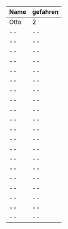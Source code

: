 |Name|gefahren|
|--|--|
|Otto|2|
|--|--|
|--|--|
|--|--|
|--|--|
|--|--|
|--|--|
|--|--|
|--|--|
|--|--|
|--|--|
|--|--|
|--|--|
|--|--|
|--|--|
|--|--|
|--|--|
|--|--|
|--|--|
|--|--|
|--|--|